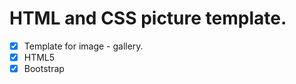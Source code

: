 # HTML and CSS picture template.  
- [x] Template for image - gallery.   
- [x] HTML5  
- [x] Bootstrap
